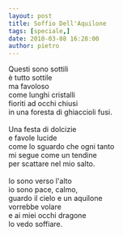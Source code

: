 ```yaml
---
layout: post
title: Soffio Dell'Aquilone
tags: [speciale,]
date: 2010-03-08 16:28:00
author: pietro
---
```

Questi sono sottili<br/>è tutto sottile<br/>ma favoloso<br/>come lunghi cristalli<br/>fioriti ad occhi chiusi<br/>in una foresta di ghiaccioli fusi.<br/><br/>Una festa di dolcizie<br/>e favole lucide<br/>come lo sguardo che ogni tanto<br/>mi segue come un tendine<br/>per scattare nel mio salto.<br/><br/>Io sono verso l'alto<br/>io sono pace, calmo,<br/>guardo il cielo e un aquilone<br/>vorrebbe volare<br/>e ai miei occhi dragone<br/>lo vedo soffiare.
